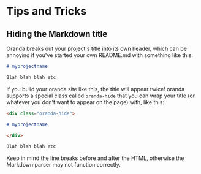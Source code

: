 # Tips and Tricks

## Hiding the Markdown title

Oranda breaks out your project's title into its own header, which can be annoying if you've started your own
README.md with something like this:

```markdown
# myprojectname

Blah blah blah etc
```

If you build your oranda site like this, the title will appear twice! oranda supports a special class called `oranda-hide`
that you can wrap your title (or whatever you don't want to appear on the page) with, like this:

```markdown
<div class="oranda-hide">

# myprojectname

</div>

Blah blah blah etc
```

Keep in mind the line breaks before and after the HTML, otherwise the Markdown parser may not function correctly.
